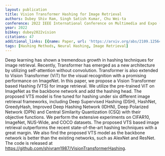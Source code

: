 ```yaml
---
layout: publication
title: Vision Transformer Hashing for Image Retrieval
authors: Dubey Shiv Ram, Singh Satish Kumar, Chu Wei-ta
conference: 2022 IEEE International Conference on Multimedia and Expo (ICME)
year: 2022
bibkey: dubey2022vision
citations: 47
additional_links: [{name: Paper, url: 'https://arxiv.org/abs/2109.12564'}]
tags: [Hashing Methods, Neural Hashing, Image Retrieval]
---
```

Deep learning has shown a tremendous growth in hashing techniques for image
retrieval. Recently, Transformer has emerged as a new architecture by utilizing
self-attention without convolution. Transformer is also extended to Vision
Transformer (ViT) for the visual recognition with a promising performance on
ImageNet. In this paper, we propose a Vision Transformer based Hashing (VTS)
for image retrieval. We utilize the pre-trained ViT on ImageNet as the backbone
network and add the hashing head. The proposed VTS model is fine tuned for
hashing under six different image retrieval frameworks, including Deep
Supervised Hashing (DSH), HashNet, GreedyHash, Improved Deep Hashing Network
(IDHN), Deep Polarized Network (DPN) and Central Similarity Quantization (CSQ)
with their objective functions. We perform the extensive experiments on
CIFAR10, ImageNet, NUS-Wide, and COCO datasets. The proposed VTS based image
retrieval outperforms the recent state-of-the-art hashing techniques with a
great margin. We also find the proposed VTS model as the backbone network is
better than the existing networks, such as AlexNet and ResNet. The code is
released at https://github.com/shivram1987/VisionTransformerHashing.